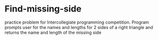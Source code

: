 # Find-missing-side
practice problem for Intercollegiate programming competition. Program prompts user for the names and lengths for 2 sides of a right triangle and returns the name and length of the missing side
